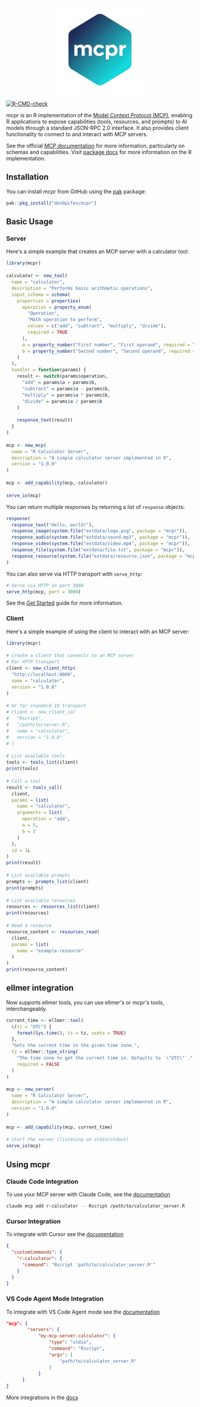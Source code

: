<div align="center">
<img src="man/figures/logo.png" />
</div>

<!-- badges: start -->
[![R-CMD-check](https://github.com/devOpifex/mcpr/actions/workflows/R-CMD-check.yaml/badge.svg)](https://github.com/devOpifex/mcpr/actions/workflows/R-CMD-check.yaml)
<!-- badges: end -->

mcpr is an R implementation of the [Model Context Protocol (MCP)](https://modelcontextprotocol.io),
enabling R applications to expose capabilities (tools, resources, and prompts)
to AI models through a standard JSON-RPC 2.0 interface. It also provides client
functionality to connect to and interact with MCP servers.

See the official [MCP documentation](https://modelcontextprotocol.io) for more information,
particularly on schemas and capabilities.
Visit [package docs](https://mcpr.opifex.org/) for more information on the R implementation.

## Installation

You can install mcpr from GitHub using the [pak](https://pak.r-lib.org/) package:

```r
pak::pkg_install("devOpifex/mcpr")
```

## Basic Usage

### Server

Here's a simple example that creates an MCP server with a calculator tool:

```r
library(mcpr)

calculator <- new_tool(
  name = "calculator",
  description = "Performs basic arithmetic operations",
  input_schema = schema(
    properties = properties(
      operation = property_enum(
        "Operation", 
        "Math operation to perform", 
        values = c("add", "subtract", "multiply", "divide"),
        required = TRUE
      ),
      a = property_number("First number", "First operand", required = TRUE),
      b = property_number("Second number", "Second operand", required = TRUE)
    )
  ),
  handler = function(params) {
    result <- switch(params$operation,
      "add" = params$a + params$b,
      "subtract" = params$a - params$b,
      "multiply" = params$a * params$b,
      "divide" = params$a / params$b
    )

    response_text(result)
  }
)

mcp <- new_mcp(
  name = "R Calculator Server",
  description = "A simple calculator server implemented in R",
  version = "1.0.0"
)

mcp <- add_capability(mcp, calculator)

serve_io(mcp)
```

You can return multiple responses by returning a list of `response` objects:

```r
response(
  response_text("Hello, world!"),
  response_image(system.file("extdata/logo.png", package = "mcpr")),
  response_audio(system.file("extdata/sound.mp3", package = "mcpr")),
  response_video(system.file("extdata/video.mp4", package = "mcpr")),
  response_file(system.file("extdata/file.txt", package = "mcpr")),
  response_resource(system.file("extdata/resource.json", package = "mcpr"))
)
```

You can also serve via HTTP transport with `serve_http`:

```r
# Serve via HTTP on port 3000
serve_http(mcp, port = 3000)
```

See the [Get Started](https://mcpr.opifex.org/articles/get-started) guide for more information.

### Client

Here's a simple example of using the client to interact with an MCP server:

```r
library(mcpr)

# Create a client that connects to an MCP server
# For HTTP transport
client <- new_client_http(
  "http://localhost:8080",
  name = "calculator",
  version = "1.0.0"
)

# Or for standard IO transport
# client <- new_client_io(
#   "Rscript",
#   "/path/to/server.R",
#   name = "calculator",
#   version = "1.0.0"
# )

# List available tools
tools <- tools_list(client)
print(tools)

# Call a tool
result <- tools_call(
  client,
  params = list(
    name = "calculator",
    arguments = list(
      operation = "add",
      a = 5,
      b = 3
    )
  ),
  id = 1L
)
print(result)

# List available prompts
prompts <- prompts_list(client)
print(prompts)

# List available resources
resources <- resources_list(client)
print(resources)

# Read a resource
resource_content <- resources_read(
  client,
  params = list(
    name = "example-resource"
  )
)
print(resource_content)
```

## ellmer integration

Now supports ellmer tools, you can use ellmer's or mcpr's tools,
interchangeably.

```r
current_time <- ellmer::tool(
  \(tz = "UTC") {
    format(Sys.time(), tz = tz, usetz = TRUE)
  },
  "Gets the current time in the given time zone.",
  tz = ellmer::type_string(
    "The time zone to get the current time in. Defaults to `\"UTC\"`.",
    required = FALSE
  )
)

mcp <- new_server(
  name = "R Calculator Server",
  description = "A simple calculator server implemented in R",
  version = "1.0.0"
)

mcp <- add_capability(mcp, current_time)

# Start the server (listening on stdin/stdout)
serve_io(mcp)
```

## Using mcpr

### Claude Code Integration

To use your MCP server with Claude Code, see the [documentation](https://docs.anthropic.com/en/docs/claude-code/tutorials#set-up-model-context-protocol-mcp)

```bash
claude mcp add r-calculator -- Rscript /path/to/calculator_server.R
```

### Cursor Integration

To integrate with Cursor see the [documentation](https://docs.cursor.com/context/model-context-protocol)

```json
{
  "customCommands": {
    "r-calculator": {
      "command": "Rscript 'path/to/calculator_server.R'"
    }
  }
}
```
### VS Code Agent Mode Integration
To integrate with VS Code Agent mode see the [documentation](https://code.visualstudio.com/docs/copilot/chat/mcp-servers#_add-an-mcp-server-to-your-user-settings)
```json
"mcp": {
        "servers": {
            "my-mcp-server-calculator": {
                "type": "stdio",
                "command": "Rscript",
                "args": [
                    "path/to/calculator_server.R"
                ]
            }
      }
}
```
More integrations in the [docs](https://mcpr.opifex.org/articles/client-integration)
